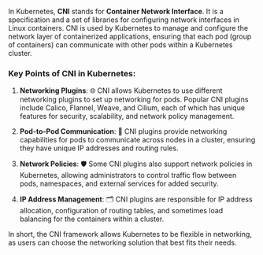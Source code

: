 In Kubernetes, **CNI** stands for **Container Network Interface**. It is a specification and a set of libraries for configuring network interfaces in Linux containers. CNI is used by Kubernetes to manage and configure the network layer of containerized applications, ensuring that each pod (group of containers) can communicate with other pods within a Kubernetes cluster.

### Key Points of CNI in Kubernetes:
1. **Networking Plugins**: 🌐 CNI allows Kubernetes to use different networking plugins to set up networking for pods. Popular CNI plugins include Calico, Flannel, Weave, and Cilium, each of which has unique features for security, scalability, and network policy management.

2. **Pod-to-Pod Communication**: 🔄 CNI plugins provide networking capabilities for pods to communicate across nodes in a cluster, ensuring they have unique IP addresses and routing rules.

3. **Network Policies**: 🛡️ Some CNI plugins also support network policies in Kubernetes, allowing administrators to control traffic flow between pods, namespaces, and external services for added security.

4. **IP Address Management**: 🗂️ CNI plugins are responsible for IP address allocation, configuration of routing tables, and sometimes load balancing for the containers within a cluster.

In short, the CNI framework allows Kubernetes to be flexible in networking, as users can choose the networking solution that best fits their needs.
